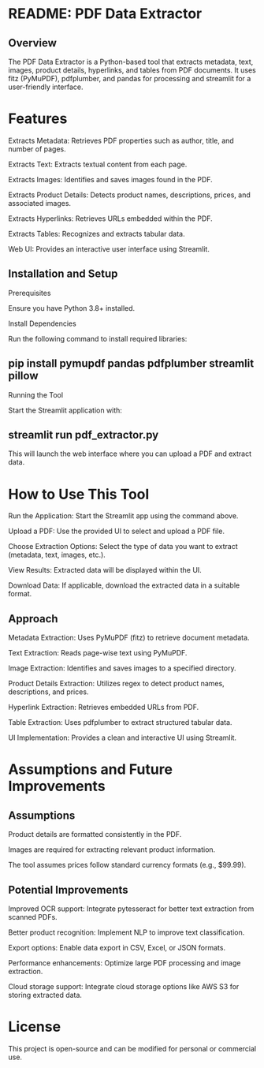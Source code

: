 # README: PDF Data Extractor

## Overview

The PDF Data Extractor is a Python-based tool that extracts metadata, text, images, product details, hyperlinks, and tables from PDF documents. It uses fitz (PyMuPDF), pdfplumber, and pandas for processing and streamlit for a user-friendly interface.

# Features

Extracts Metadata: Retrieves PDF properties such as author, title, and number of pages.

Extracts Text: Extracts textual content from each page.

Extracts Images: Identifies and saves images found in the PDF.

Extracts Product Details: Detects product names, descriptions, prices, and associated images.

Extracts Hyperlinks: Retrieves URLs embedded within the PDF.

Extracts Tables: Recognizes and extracts tabular data.

Web UI: Provides an interactive user interface using Streamlit.

## Installation and Setup

Prerequisites

Ensure you have Python 3.8+ installed.

Install Dependencies

Run the following command to install required libraries:

## pip install pymupdf pandas pdfplumber streamlit pillow

Running the Tool

Start the Streamlit application with:

## streamlit run pdf_extractor.py

This will launch the web interface where you can upload a PDF and extract data.

# How to Use This Tool

Run the Application: Start the Streamlit app using the command above.

Upload a PDF: Use the provided UI to select and upload a PDF file.

Choose Extraction Options: Select the type of data you want to extract (metadata, text, images, etc.).

View Results: Extracted data will be displayed within the UI.

Download Data: If applicable, download the extracted data in a suitable format.

## Approach

Metadata Extraction: Uses PyMuPDF (fitz) to retrieve document metadata.

Text Extraction: Reads page-wise text using PyMuPDF.

Image Extraction: Identifies and saves images to a specified directory.

Product Details Extraction: Utilizes regex to detect product names, descriptions, and prices.

Hyperlink Extraction: Retrieves embedded URLs from PDF.

Table Extraction: Uses pdfplumber to extract structured tabular data.

UI Implementation: Provides a clean and interactive UI using Streamlit.

# Assumptions and Future Improvements

## Assumptions

Product details are formatted consistently in the PDF.

Images are required for extracting relevant product information.

The tool assumes prices follow standard currency formats (e.g., $99.99).

## Potential Improvements

Improved OCR support: Integrate pytesseract for better text extraction from scanned PDFs.

Better product recognition: Implement NLP to improve text classification.

Export options: Enable data export in CSV, Excel, or JSON formats.

Performance enhancements: Optimize large PDF processing and image extraction.

Cloud storage support: Integrate cloud storage options like AWS S3 for storing extracted data.

# License

This project is open-source and can be modified for personal or commercial use.

